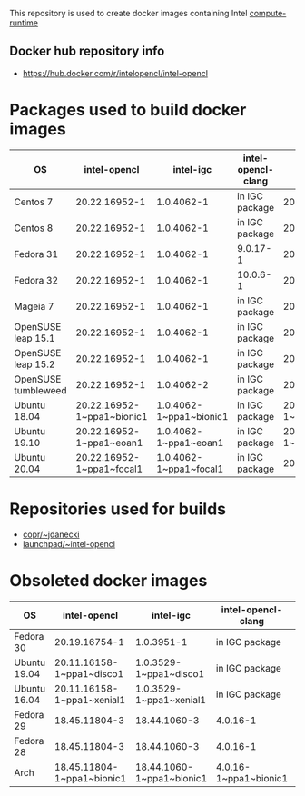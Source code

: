 This repository is used to create docker images containing Intel [compute-runtime](https://github.com/intel/compute-runtime)

## Docker hub repository info

* https://hub.docker.com/r/intelopencl/intel-opencl

# Packages used to build docker images

OS | intel-opencl | intel-igc | intel-opencl-clang | gmmlib
-- | ------------ | ----------| ------------------ | ------ |
Centos 7     | 20.22.16952-1 | 1.0.4062-1 | in IGC package | 20.1.1-1 |
Centos 8     | 20.22.16952-1 | 1.0.4062-1 | in IGC package | 20.1.1-1 |
Fedora 31    | 20.22.16952-1 | 1.0.4062-1 | 9.0.17-1       | 20.1.1-1 |
Fedora 32    | 20.22.16952-1 | 1.0.4062-1 | 10.0.6-1       | 20.1.1-1 |
Mageia 7     | 20.22.16952-1 | 1.0.4062-1 | in IGC package | 20.1.1-1 |
OpenSUSE leap 15.1  | 20.22.16952-1 | 1.0.4062-1 | in IGC package | 20.1.1-1 |
OpenSUSE leap 15.2  | 20.22.16952-1 | 1.0.4062-1 | in IGC package | 20.1.1-1 |
OpenSUSE tumbleweed | 20.22.16952-1 | 1.0.4062-2 | in IGC package | 20.1.1-1 |
Ubuntu 18.04 | 20.22.16952-1\~ppa1\~bionic1 | 1.0.4062-1\~ppa1\~bionic1 | in IGC package | 20.1.1-1\~ppa2\~bionic1 |
Ubuntu 19.10 | 20.22.16952-1\~ppa1\~eoan1   | 1.0.4062-1\~ppa1\~eoan1   | in IGC package | 20.1.1-1\~ppa2\~eoan1   |
Ubuntu 20.04 | 20.22.16952-1\~ppa1\~focal1  | 1.0.4062-1\~ppa1\~focal1  | in IGC package | 20.1.1+ds1-1            |

# Repositories used for builds

* [copr/\~jdanecki](https://copr.fedorainfracloud.org/coprs/jdanecki/intel-opencl)
* [launchpad/\~intel-opencl](https://launchpad.net/~intel-opencl/+archive/ubuntu/intel-opencl)

# Obsoleted docker images

OS | intel-opencl | intel-igc | intel-opencl-clang | gmmlib
-- | ------------ | ----------| ------------------ | ------ |
Fedora 30    | 20.19.16754-1 | 1.0.3951-1 | in IGC package | 20.1.1-1 |
Ubuntu 19.04 | 20.11.16158-1\~ppa1\~disco1  | 1.0.3529-1\~ppa1\~disco1  | in IGC package | 19.4.1-1\~ppa1\~disco1  |
Ubuntu 16.04 | 20.11.16158-1\~ppa1\~xenial1 | 1.0.3529-1\~ppa1\~xenial1 | in IGC package | 19.4.1-1\~ppa1\~xenial1 |
Fedora 29 | 18.45.11804-3 | 18.44.1060-3 | 4.0.16-1 | 18.4.348-3 |
Fedora 28 | 18.45.11804-3 | 18.44.1060-3 | 4.0.16-1 | 18.4.348-3 |
Arch | 18.45.11804-1\~ppa1\~bionic1 | 18.44.1060-1\~ppa1\~bionic1 | 4.0.16-1\~ppa1\~bionic1 | 18.4.348-1\~ppa1\~bionic1 |
